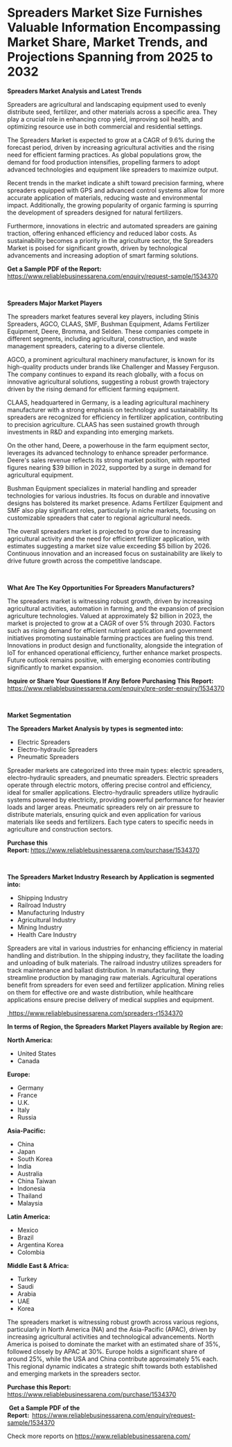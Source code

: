 <p><h1>Spreaders Market Size Furnishes Valuable Information Encompassing Market Share, Market Trends, and Projections Spanning from 2025 to 2032</h1></p><p><strong>Spreaders Market Analysis and Latest Trends</strong></p>
<p><p>Spreaders are agricultural and landscaping equipment used to evenly distribute seed, fertilizer, and other materials across a specific area. They play a crucial role in enhancing crop yield, improving soil health, and optimizing resource use in both commercial and residential settings.</p><p>The Spreaders Market is expected to grow at a CAGR of 9.6% during the forecast period, driven by increasing agricultural activities and the rising need for efficient farming practices. As global populations grow, the demand for food production intensifies, propelling farmers to adopt advanced technologies and equipment like spreaders to maximize output. </p><p>Recent trends in the market indicate a shift toward precision farming, where spreaders equipped with GPS and advanced control systems allow for more accurate application of materials, reducing waste and environmental impact. Additionally, the growing popularity of organic farming is spurring the development of spreaders designed for natural fertilizers. </p><p>Furthermore, innovations in electric and automated spreaders are gaining traction, offering enhanced efficiency and reduced labor costs. As sustainability becomes a priority in the agriculture sector, the Spreaders Market is poised for significant growth, driven by technological advancements and increasing adoption of smart farming solutions.</p></p>
<p><strong>Get a Sample PDF of the Report:&nbsp;</strong> <a href="https://www.reliablebusinessarena.com/enquiry/request-sample/1534370?utm_campaign=2041&utm_medium=2&utm_source=Github&utm_content=ia&utm_term=17022025&utm_id=spreaders">https://www.reliablebusinessarena.com/enquiry/request-sample/1534370</a></p>
<p>&nbsp;</p>
<p><strong>Spreaders Major Market Players</strong></p>
<p><p>The spreaders market features several key players, including Stinis Spreaders, AGCO, CLAAS, SMF, Bushman Equipment, Adams Fertilizer Equipment, Deere, Bromma, and Selden. These companies compete in different segments, including agricultural, construction, and waste management spreaders, catering to a diverse clientele.</p><p>AGCO, a prominent agricultural machinery manufacturer, is known for its high-quality products under brands like Challenger and Massey Ferguson. The company continues to expand its reach globally, with a focus on innovative agricultural solutions, suggesting a robust growth trajectory driven by the rising demand for efficient farming equipment.</p><p>CLAAS, headquartered in Germany, is a leading agricultural machinery manufacturer with a strong emphasis on technology and sustainability. Its spreaders are recognized for efficiency in fertilizer application, contributing to precision agriculture. CLAAS has seen sustained growth through investments in R&D and expanding into emerging markets.</p><p>On the other hand, Deere, a powerhouse in the farm equipment sector, leverages its advanced technology to enhance spreader performance. Deere's sales revenue reflects its strong market position, with reported figures nearing $39 billion in 2022, supported by a surge in demand for agricultural equipment.</p><p>Bushman Equipment specializes in material handling and spreader technologies for various industries. Its focus on durable and innovative designs has bolstered its market presence. Adams Fertilizer Equipment and SMF also play significant roles, particularly in niche markets, focusing on customizable spreaders that cater to regional agricultural needs.</p><p>The overall spreaders market is projected to grow due to increasing agricultural activity and the need for efficient fertilizer application, with estimates suggesting a market size value exceeding $5 billion by 2026. Continuous innovation and an increased focus on sustainability are likely to drive future growth across the competitive landscape.</p></p>
<p>&nbsp;</p>
<p><strong>What Are The Key Opportunities For Spreaders Manufacturers?</strong></p>
<p><p>The spreaders market is witnessing robust growth, driven by increasing agricultural activities, automation in farming, and the expansion of precision agriculture technologies. Valued at approximately $2 billion in 2023, the market is projected to grow at a CAGR of over 5% through 2030. Factors such as rising demand for efficient nutrient application and government initiatives promoting sustainable farming practices are fueling this trend. Innovations in product design and functionality, alongside the integration of IoT for enhanced operational efficiency, further enhance market prospects. Future outlook remains positive, with emerging economies contributing significantly to market expansion.</p></p>
<p><strong>Inquire or Share Your Questions If Any Before Purchasing This Report:</strong> <a href="https://www.reliablebusinessarena.com/enquiry/pre-order-enquiry/1534370?utm_campaign=2041&utm_medium=2&utm_source=Github&utm_content=ia&utm_term=17022025&utm_id=spreaders">https://www.reliablebusinessarena.com/enquiry/pre-order-enquiry/1534370</a></p>
<p>&nbsp;</p>
<p><strong>Market Segmentation</strong></p>
<p><strong>The Spreaders Market Analysis by types is segmented into:</strong></p>
<p><ul><li>Electric Spreaders</li><li>Electro-hydraulic Spreaders</li><li>Pneumatic Spreaders</li></ul></p>
<p><p>Spreader markets are categorized into three main types: electric spreaders, electro-hydraulic spreaders, and pneumatic spreaders. Electric spreaders operate through electric motors, offering precise control and efficiency, ideal for smaller applications. Electro-hydraulic spreaders utilize hydraulic systems powered by electricity, providing powerful performance for heavier loads and larger areas. Pneumatic spreaders rely on air pressure to distribute materials, ensuring quick and even application for various materials like seeds and fertilizers. Each type caters to specific needs in agriculture and construction sectors.</p></p>
<p><strong>Purchase this Report:&nbsp;</strong><a href="https://www.reliablebusinessarena.com/purchase/1534370?utm_campaign=2041&utm_medium=2&utm_source=Github&utm_content=ia&utm_term=17022025&utm_id=spreaders">https://www.reliablebusinessarena.com/purchase/1534370</a></p>
<p>&nbsp;</p>
<p><strong>The Spreaders Market Industry Research by Application is segmented into:</strong></p>
<p><ul><li>Shipping Industry</li><li>Railroad Industry</li><li>Manufacturing Industry</li><li>Agricultural Industry</li><li>Mining Industry</li><li>Health Care Industry</li></ul></p>
<p><p>Spreaders are vital in various industries for enhancing efficiency in material handling and distribution. In the shipping industry, they facilitate the loading and unloading of bulk materials. The railroad industry utilizes spreaders for track maintenance and ballast distribution. In manufacturing, they streamline production by managing raw materials. Agricultural operations benefit from spreaders for even seed and fertilizer application. Mining relies on them for effective ore and waste distribution, while healthcare applications ensure precise delivery of medical supplies and equipment.</p></p>
<p><a href="https://www.reliablebusinessarena.com/spreaders-r1534370?utm_campaign=2041&utm_medium=2&utm_source=Github&utm_content=ia&utm_term=17022025&utm_id=spreaders">&nbsp;https://www.reliablebusinessarena.com/spreaders-r1534370</a></p>
<p><strong>In terms of Region, the Spreaders Market Players available by Region are:</strong></p>
<p>
    <p> <strong> North America: </strong>
        <ul>
            <li>United States</li>
            <li>Canada</li>
        </ul>
        </p> 
    <p> <strong> Europe: </strong>
        <ul>
            <li>Germany</li>
            <li>France</li>
            <li>U.K.</li>
            <li>Italy</li>
            <li>Russia</li>
        </ul>
        </p> 
    <p> <strong> Asia-Pacific: </strong>
        <ul>
            <li>China</li>
            <li>Japan</li>
            <li>South Korea</li>
            <li>India</li>
            <li>Australia</li>
            <li>China Taiwan</li>
            <li>Indonesia</li>
            <li>Thailand</li>
            <li>Malaysia</li>
        </ul>
        </p> 
    <p> <strong> Latin America: </strong>
        <ul>
            <li>Mexico</li>
            <li>Brazil</li>
            <li>Argentina Korea</li>
            <li>Colombia</li>
        </ul>
        </p> 
    <p> <strong> Middle East & Africa: </strong>
        <ul>
            <li>Turkey</li>
            <li>Saudi</li>
            <li>Arabia</li>
            <li>UAE</li>
            <li>Korea</li>
        </ul>
    </p>
    </p>
<p><p>The spreaders market is witnessing robust growth across various regions, particularly in North America (NA) and the Asia-Pacific (APAC), driven by increasing agricultural activities and technological advancements. North America is poised to dominate the market with an estimated share of 35%, followed closely by APAC at 30%. Europe holds a significant share of around 25%, while the USA and China contribute approximately 5% each. This regional dynamic indicates a strategic shift towards both established and emerging markets in the spreaders sector.</p></p>
<p><strong>Purchase this Report: </strong><a href="https://www.reliablebusinessarena.com/purchase/1534370?utm_campaign=2041&utm_medium=2&utm_source=Github&utm_content=ia&utm_term=17022025&utm_id=spreaders">https://www.reliablebusinessarena.com/purchase/1534370</a></p>
<p>&nbsp;<strong>Get a Sample PDF of the Report:&nbsp;&nbsp;</strong><a href="https://www.reliablebusinessarena.com/enquiry/request-sample/1534370?utm_campaign=2041&utm_medium=2&utm_source=Github&utm_content=ia&utm_term=17022025&utm_id=spreaders">https://www.reliablebusinessarena.com/enquiry/request-sample/1534370</a></p>
<p><strong></strong></p>
<p>Check more reports on <a href="https://www.reliablebusinessarena.com/?utm_campaign=2041&utm_medium=2&utm_source=Github&utm_content=ia&utm_term=17022025&utm_id=spreaders">https://www.reliablebusinessarena.com/</a></p>